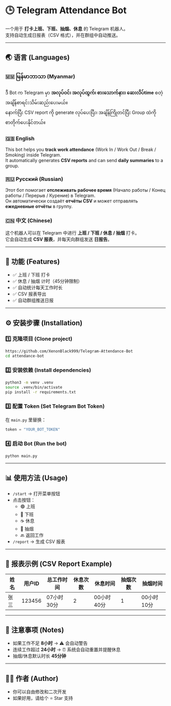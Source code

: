 # 🕒 Telegram Attendance Bot

一个用于 **打卡上班、下班、抽烟、休息** 的 Telegram 机器人。  
支持自动生成日报表（CSV 格式），并在群组中自动推送。  

---

## 🌏 语言 (Languages)

### 🇲🇲 မြန်မာဘာသာ (Myanmar)
ဒီ Bot က Telegram မှာ **အလုပ်ဝင်၊ အလုပ်ထွက်၊ စားသောက်နား၊ ဆေးလိပ်time** စတဲ့ အချိန်စာရင်းသိမ်းဆည်းပေးမယ်။  
နောက်ပြီး CSV report ကို generate လုပ်ပေးပြီး၊ အချိန်ကြိုတင်ပြီး Group ထဲကို စာတိုက်ပေးနိုင်တယ်။  

### 🇬🇧 English
This bot helps you **track work attendance** (Work In / Work Out / Break / Smoking) inside Telegram.  
It automatically generates **CSV reports** and can send **daily summaries** to a group.  

### 🇷🇺 Русский (Russian)
Этот бот помогает **отслеживать рабочее время** (Начало работы / Конец работы / Перерыв / Курение) в Telegram.  
Он автоматически создаёт **отчёты CSV** и может отправлять **ежедневные отчёты** в группу.  

### 🇨🇳 中文 (Chinese)
这个机器人可以在 Telegram 中进行 **上班 / 下班 / 休息 / 抽烟** 打卡。  
它会自动生成 **CSV 报表**，并每天向群组发送 **日报告**。  

---

## 🚀 功能 (Features)
- ✅ 上班 / 下班 打卡  
- ✅ 休息 / 抽烟 计时（45分钟限制）  
- ✅ 自动统计每天工作时长  
- ✅ CSV 报表导出  
- ✅ 自动群组推送日报  

---

## ⚙️ 安装步骤 (Installation)

### 1️⃣ 克隆项目 (Clone project)
```bash
https://github.com/XenonBlack999/Telegram-Attendance-Bot
cd attendance-bot
```

### 2️⃣ 安装依赖 (Install dependencies)
```bash
python3 -m venv .venv
source .venv/bin/activate
pip install -r requirements.txt
```

### 3️⃣ 配置 Token (Set Telegram Bot Token)
在 `main.py` 里替换：
```python
token = "YOUR_BOT_TOKEN"
```

### 4️⃣ 启动 Bot (Run the bot)
```bash
python main.py
```

---

## 📊 使用方法 (Usage)

- `/start` → 打开菜单按钮  
- 点击按钮：  
  - 🟢 上班  
  - 🔴 下班  
  - ☕ 休息  
  - 🚬 抽烟  
  - 🔙 返回工作  
- `/report` → 生成 CSV 报表  

---

## 📝 报表示例 (CSV Report Example)
| 姓名 | 用户ID | 总工作时间 | 休息次数 | 休息时间 | 抽烟次数 | 抽烟时间 |
|------|--------|------------|----------|----------|----------|----------|
| 张三 | 123456 | 07小时30分 | 2 | 00小时40分 | 1 | 00小时10分 |

---

## 📌 注意事项 (Notes)
- 如果工作不足 **8小时** → ⚠️ 会自动警告  
- 连续工作超过 **24小时** → ⏰ 系统会自动重置并提醒休息  
- 抽烟/休息默认时长 **45分钟**  

---

## 👨‍💻 作者 (Author)
- 你可以自由修改和二次开发  
- 如果好用，请给个 ⭐ Star 支持  
